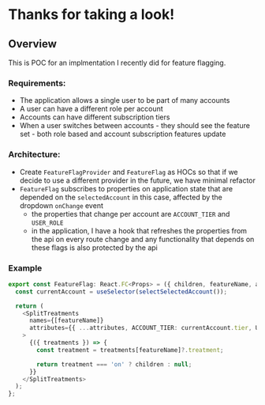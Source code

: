 # Thanks for taking a look!

## Overview

This is POC for an implmentation I recently did for feature flagging. 

### Requirements: 
  - The application allows a single user to be part of many accounts
  - A user can have a different role per account
  - Accounts can have different subscription tiers
  - When a user switches between accounts - they should see the feature set - both role based and account subscription features update

### Architecture:
  - Create `FeatureFlagProvider` and `FeatureFlag` as HOCs so that if we decide to use a different provider in the future, we have minimal refactor
  - `FeatureFlag` subscribes to properties on application state that are depended on the `selectedAccount` in this case, affected by the dropdown `onChange` event
    - the properties that change per account are `ACCOUNT_TIER` and `USER_ROLE`
    - in the application, I have a hook that refreshes the properties from the api on every route change and any functionality that depends on these flags is also protected by the api


### Example
```typescript
export const FeatureFlag: React.FC<Props> = ({ children, featureName, attributes = {} }) => {
  const currentAccount = useSelector(selectSelectedAccount());

  return (
    <SplitTreatments
      names={[featureName]}
      attributes={{ ...attributes, ACCOUNT_TIER: currentAccount.tier, USER_ROLE: currentAccount.userRole }}
    >
      {({ treatments }) => {
        const treatment = treatments[featureName]?.treatment;

        return treatment === 'on' ? children : null;
      }}
    </SplitTreatments>
  );
};
```

